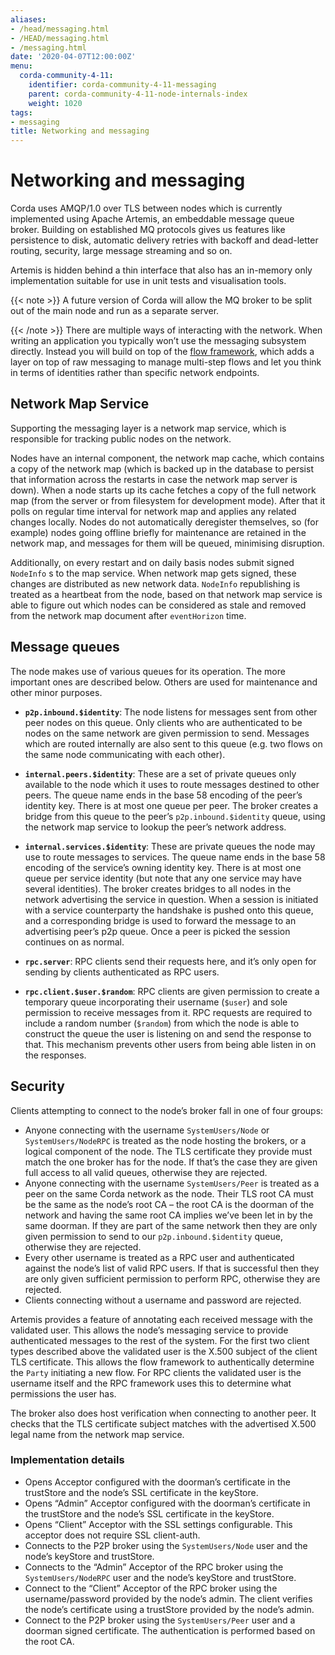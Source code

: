 ```yaml
---
aliases:
- /head/messaging.html
- /HEAD/messaging.html
- /messaging.html
date: '2020-04-07T12:00:00Z'
menu:
  corda-community-4-11:
    identifier: corda-community-4-11-messaging
    parent: corda-community-4-11-node-internals-index
    weight: 1020
tags:
- messaging
title: Networking and messaging
---
```



# Networking and messaging

Corda uses AMQP/1.0 over TLS between nodes which is currently implemented using Apache Artemis, an embeddable message
queue broker. Building on established MQ protocols gives us features like persistence to disk, automatic delivery
retries with backoff and dead-letter routing, security, large message streaming and so on.

Artemis is hidden behind a thin interface that also has an in-memory only implementation suitable for use in
unit tests and visualisation tools.

{{< note >}}
A future version of Corda will allow the MQ broker to be split out of the main node and run as a
separate server.

{{< /note >}}
There are multiple ways of interacting with the network. When writing an application you typically won’t use the
messaging subsystem directly. Instead you will build on top of the [flow framework](api-flows.md),
which adds a layer on top of raw messaging to manage multi-step flows and let you think in terms of identities
rather than specific network endpoints.



## Network Map Service

Supporting the messaging layer is a network map service, which is responsible for tracking public nodes on the network.

Nodes have an internal component, the network map cache, which contains a copy of the network map (which is backed up in the database
to persist that information across the restarts in case the network map server is down). When a node starts up its cache
fetches a copy of the full network map (from the server or from filesystem for development mode). After that it polls on
regular time interval for network map and applies any related changes locally.
Nodes do not automatically deregister themselves, so (for example) nodes going offline briefly for maintenance are retained
in the network map, and messages for them will be queued, minimising disruption.

Additionally, on every restart and on daily basis nodes submit signed `NodeInfo` s to the map service. When network map gets
signed, these changes are distributed as new network data. `NodeInfo` republishing is treated as a heartbeat from the node,
based on that network map service is able to figure out which nodes can be considered as stale and removed from the network
map document after `eventHorizon` time.


## Message queues

The node makes use of various queues for its operation. The more important ones are described below. Others are used
for maintenance and other minor purposes.


* **`p2p.inbound.$identity`**:
The node listens for messages sent from other peer nodes on this queue. Only clients who are authenticated to be
nodes on the same network are given permission to send. Messages which are routed internally are also sent to this
queue (e.g. two flows on the same node communicating with each other).


* **`internal.peers.$identity`**:
These are a set of private queues only available to the node which it uses to route messages destined to other peers.
The queue name ends in the base 58 encoding of the peer’s identity key. There is at most one queue per peer. The broker
creates a bridge from this queue to the peer’s `p2p.inbound.$identity` queue, using the network map service to lookup the
peer’s network address.


* **`internal.services.$identity`**:
These are private queues the node may use to route messages to services. The queue name ends in the base 58 encoding
of the service’s owning identity key. There is at most one queue per service identity (but note that any one service
may have several identities). The broker creates bridges to all nodes in the network advertising the service in
question. When a session is initiated with a service counterparty the handshake is pushed onto this queue, and a
corresponding bridge is used to forward the message to an advertising peer’s p2p queue. Once a peer is picked the
session continues on as normal.


* **`rpc.server`**:
RPC clients send their requests here, and it’s only open for sending by clients authenticated as RPC users.


* **`rpc.client.$user.$random`**:
RPC clients are given permission to create a temporary queue incorporating their username (`$user`) and sole
permission to receive messages from it. RPC requests are required to include a random number (`$random`) from
which the node is able to construct the queue the user is listening on and send the response to that. This mechanism
prevents other users from being able listen in on the responses.




## Security

Clients attempting to connect to the node’s broker fall in one of four groups:


* Anyone connecting with the username `SystemUsers/Node` or `SystemUsers/NodeRPC` is treated as the node hosting the brokers, or a logical
component of the node. The TLS certificate they provide must match the one broker has for the node. If that’s the case
they are given full access to all valid queues, otherwise they are rejected.
* Anyone connecting with the username `SystemUsers/Peer` is treated as a peer on the same Corda network as the node. Their
TLS root CA must be the same as the node’s root CA – the root CA is the doorman of the network and having the same root CA
implies we’ve been let in by the same doorman. If they are part of the same network then they are only given permission
to send to our `p2p.inbound.$identity` queue, otherwise they are rejected.
* Every other username is treated as a RPC user and authenticated against the node’s list of valid RPC users. If that
is successful then they are only given sufficient permission to perform RPC, otherwise they are rejected.
* Clients connecting without a username and password are rejected.

Artemis provides a feature of annotating each received message with the validated user. This allows the node’s messaging
service to provide authenticated messages to the rest of the system. For the first two client types described above the
validated user is the X.500 subject of the client TLS certificate. This allows the flow framework to authentically determine
the `Party` initiating a new flow. For RPC clients the validated user is the username itself and the RPC framework uses
this to determine what permissions the user has.

The broker also does host verification when connecting to another peer. It checks that the TLS certificate subject matches
with the advertised X.500 legal name from the network map service.


### Implementation details


* Opens Acceptor configured with the doorman’s certificate in the trustStore and the node’s SSL certificate in the keyStore.
* Opens “Admin” Acceptor configured with the doorman’s certificate in the trustStore and the node’s SSL certificate in the keyStore.
* Opens “Client” Acceptor with the SSL settings configurable. This acceptor does not require SSL client-auth.
* Connects to the P2P broker using the `SystemUsers/Node` user and the node’s keyStore and trustStore.
* Connects to the “Admin” Acceptor of the RPC broker using the `SystemUsers/NodeRPC` user and the node’s keyStore and trustStore.
* Connect to the “Client” Acceptor of the RPC broker using the username/password provided by the node’s admin. The client verifies the node’s certificate using a trustStore provided by the node’s admin.
* Connect to the P2P broker using the `SystemUsers/Peer` user and a doorman signed certificate. The authentication is performed based on the root CA.



